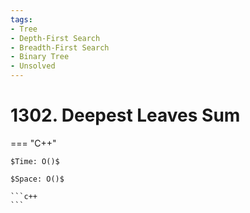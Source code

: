 ```yaml
---
tags:
- Tree
- Depth-First Search
- Breadth-First Search
- Binary Tree
- Unsolved
---
```



# 1302. Deepest Leaves Sum

=== "C++"

    $Time: O()$

    $Space: O()$

    ```c++
    ```
